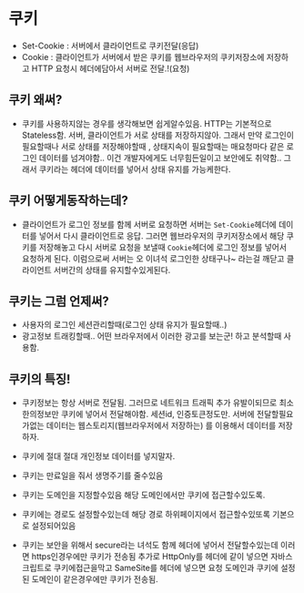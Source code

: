 # 쿠키

- Set-Cookie : 서버에서 클라이언트로 쿠키전달(응답)
- Cookie : 클라이언트가 서버에서 받은 쿠키를 웹브라우저의 쿠키저장소에 저장하고 HTTP 요청시 헤더에담아서 서버로 전달.!(요청)

## 쿠키 왜써?

- 쿠키를 사용하지않는 경우를 생각해보면 쉽게알수있음. HTTP는 기본적으로 Stateless함. 서버, 클라이언트가 서로 상태를 저장하지않아. 그래서 만약 로그인이 필요할때나 서로 상태를 저장해야할때 , 상태지속이 필요할때는 매요청마다 같은 로그인 데이터를 넘겨야함.. 이건 개발자에게도 너무힘든일이고 보안에도 취약함.. 그래서 쿠키라는 헤더에 데이터를 넣어서 상태 유지를 가능케한다.

## 쿠키 어떻게동작하는데?

- 클라이언트가 로그인 정보를 함께 서버로 요청하면 서버는 `Set-Cookie`헤더에 데이터를 넣어서 다시 클라이언트로 응답. 그러면 웹브라우저의 쿠키저장소에서 해당 쿠키를 저장해놓고 다시 서버로 요청을 보낼때 `Cookie`헤더에 로그인 정보를 넣어서 요청하게 된다. 이럼으로써 서버는 오 이녀석 로그인한 상태구나~ 라는걸 깨닫고 클라이언트 서버간의 상태를 유지할수있게된다.

## 쿠키는 그럼 언제써?

- 사용자의 로그인 세션관리할때(로그인 상태 유지가 필요할때..)
- 광고정보 트래킹할때.. 어떤 브라우저에서 이러한 광고를 보는군! 하고 분석할때 사용함.

## 쿠키의 특징!

- 쿠키정보는 항상 서버로 전달됨. 그러므로 네트워크 트래픽 추가 유발이되므로 최소한의정보만 쿠키에 넣어서 전달해야함. 세션id, 인증토큰정도만. 서버에 전달할필요가없는 데이터는 웹스토리지(웹브라우저에서 저장하는) 를 이용해서 데이터를 저장하자.

- 쿠키에 절대 절대 개인정보 데이터를 넣지말자.

- 쿠키는 만료일을 줘서 생명주기를 줄수있음
- 쿠키는 도메인을 지정할수있음 해당 도메인에서만 쿠키에 접근할수있도록.
- 쿠키에는 경로도 설정할수있는데 해당 경로 하위페이지에서 접근할수있또록 기본으로 설정되어있음
- 쿠키는 보안을 위해서 secure라는 녀석도 함께 헤더에 넣어서 전달할수있는데 이러면 https인경우에만 쿠키가 전송됨 추가로 HttpOnly를 헤더에 같이 넣으면 자바스크립트로 쿠키에접근을막고 SameSite를 헤더에 넣으면 요청 도메인과 쿠키에 설정된 도메인이 같은경우에만 쿠키가 전송됨.
